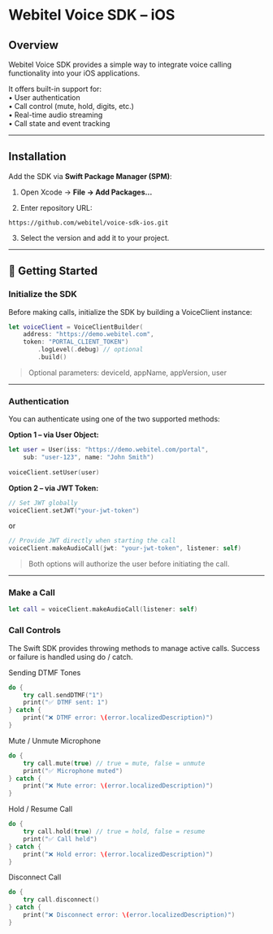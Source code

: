 # **Webitel Voice SDK – iOS**  
  
## Overview  
  
Webitel Voice SDK provides a simple way to integrate voice calling functionality into your iOS applications.  
  
It offers built-in support for:  
• User authentication  
• Call control (mute, hold, digits, etc.)  
• Real-time audio streaming  
• Call state and event tracking  

---  
  
## Installation

Add the SDK via **Swift Package Manager (SPM)**:
1. Open Xcode → **File → Add Packages…**

2. Enter repository URL:

```
https://github.com/webitel/voice-sdk-ios.git
```
3. Select the version and add it to your project.

---  
  
## 🚀 Getting Started  
  
### Initialize the SDK  
  
Before making calls, initialize the SDK by building a VoiceClient instance:  
```swift  
let voiceClient = VoiceClientBuilder(
    address: "https://demo.webitel.com", 
    token: "PORTAL_CLIENT_TOKEN")
        .logLevel(.debug) // optional
        .build()
```  
> Optional parameters: deviceId, appName, appVersion, user  
  
---  
  
### Authentication  
  
You can authenticate using one of the two supported methods:  
  
**Option 1 – via User Object:**  
```swift  
let user = User(iss: "https://demo.webitel.com/portal", 
    sub: "user-123", name: "John Smith")
    
voiceClient.setUser(user)
```  
  
**Option 2 – via JWT Token:**  
```swift  
// Set JWT globally
voiceClient.setJWT("your-jwt-token")
```  
or
```swift  
// Provide JWT directly when starting the call
voiceClient.makeAudioCall(jwt: "your-jwt-token", listener: self)
```  
> Both options will authorize the user before initiating the call.
---  
  
### Make a Call  
  
```swift  
let call = voiceClient.makeAudioCall(listener: self)
```  
  
  
### Call Controls  
The Swift SDK provides throwing methods to manage active calls.
Success or failure is handled using do / catch.
  
Sending DTMF Tones  
  
```swift  
do {
    try call.sendDTMF("1")
    print("✅ DTMF sent: 1")
} catch {
    print("❌ DTMF error: \(error.localizedDescription)")
}
```
  
Mute / Unmute Microphone  
  
```swift  
do {
    try call.mute(true) // true = mute, false = unmute
    print("✅ Microphone muted")
} catch {
    print("❌ Mute error: \(error.localizedDescription)")
}
```  
  
Hold / Resume Call  
  
```kotlin  
do {
    try call.hold(true) // true = hold, false = resume
    print("✅ Call held")
} catch {
    print("❌ Hold error: \(error.localizedDescription)")
}
```  
  
Disconnect Call  
  
```swift  
do {
    try call.disconnect()
} catch {
    print("❌ Disconnect error: \(error.localizedDescription)")
}
```  
  
